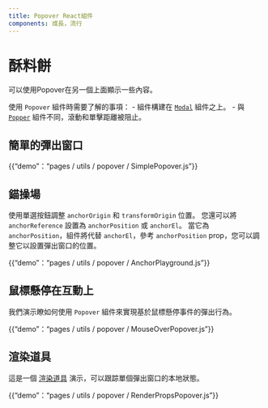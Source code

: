 ```yaml
---
title: Popover React組件
components: 成長，流行
---
```

# 酥料餅

<p class="description">可以使用Popover在另一個上面顯示一些內容。</p>

使用 `Popover` 組件時需要了解的事項： - 組件構建在 [`Modal`](/utils/modal/) 組件之上。 - 與 [`Popper`](/utils/popper/) 組件不同，滾動和單擊距離被阻止。

## 簡單的彈出窗口

{{“demo”：“pages / utils / popover / SimplePopover.js”}}

## 錨操場

使用單選按鈕調整 `anchorOrigin` 和 `transformOrigin` 位置。 您還可以將 `anchorReference` 設置為 `anchorPosition` 或 `anchorEl`。 當它為 `anchorPosition`，組件將代替 `anchorEl`，參考 `anchorPosition` prop，您可以調整它以設置彈出窗口的位置。

{{“demo”：“pages / utils / popover / AnchorPlayground.js”}}

## 鼠標懸停在互動上

我們演示瞭如何使用 `Popover` 組件來實現基於鼠標懸停事件的彈出行為。

{{“demo”：“pages / utils / popover / MouseOverPopover.js”}}

## 渲染道具

這是一個 [渲染道具](https://reactjs.org/docs/render-props.html) 演示，可以跟踪單個彈出窗口的本地狀態。

{{“demo”：“pages / utils / popover / RenderPropsPopover.js”}}